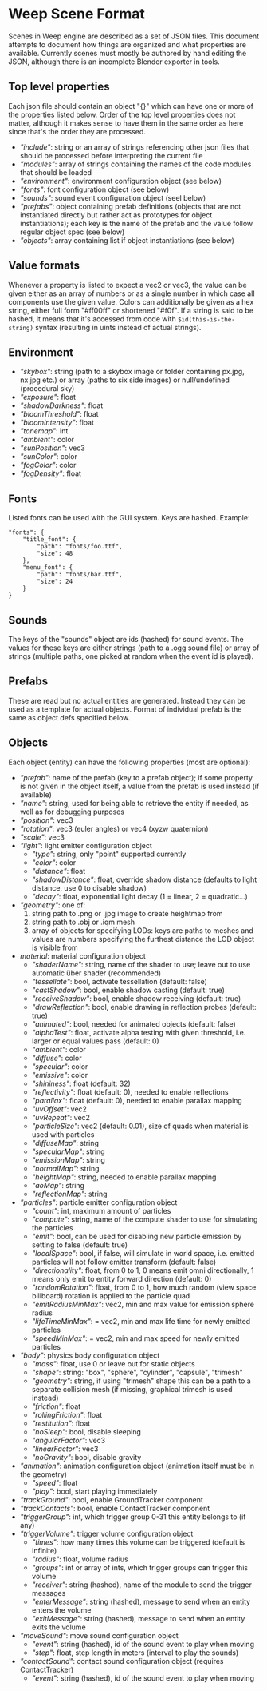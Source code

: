 Weep Scene Format
=================

Scenes in Weep engine are described as a set of JSON files. This document attempts to document how things are organized and what properties are available. Currently scenes must mostly be authored by hand editing the JSON, although there is an incomplete Blender exporter in tools.

## Top level properties

Each json file should contain an object "{}" which can have one or more of the properties listed below. Order of the top level properties does not matter, although it makes sense to have them in the same order as here since that's the order they are processed.

* _"include"_: string or an array of strings referencing other json files that should be processed before interpreting the current file
* _"modules"_: array of strings containing the names of the code modules that should be loaded
* _"environment"_: environment configuration object (see below)
* _"fonts"_: font configuration object (see below)
* _"sounds"_: sound event configuration object (seel below)
* _"prefabs"_: object containing prefab definitions (objects that are not instantiated directly but rather act as prototypes for object instantiations); each key is the name of the prefab and the value follow regular object spec (see below)
* _"objects"_: array containing list if object instantiations (see below)

## Value formats

Whenever a property is listed to expect a vec2 or vec3, the value can be given either as an array of numbers or as a single number in which case all components use the given value. Colors can additionally be given as a hex string, either full form "#ff00ff" or shortened "#f0f". If a string is said to be hashed, it means that it's accessed from code with `$id(this-is-the-string)` syntax (resulting in uints instead of actual strings).

## Environment

* _"skybox"_: string (path to a skybox image or folder containing px.jpg, nx.jpg etc.) or array (paths to six side images) or null/undefined (procedural sky)
* _"exposure"_: float
* _"shadowDarkness"_: float
* _"bloomThreshold"_: float
* _"bloomIntensity"_: float
* _"tonemap"_: int
* _"ambient"_: color
* _"sunPosition"_: vec3
* _"sunColor"_: color
* _"fogColor"_: color
* _"fogDensity"_: float

## Fonts

Listed fonts can be used with the GUI system. Keys are hashed. Example:

	"fonts": {
		"title_font": {
			"path": "fonts/foo.ttf",
			"size": 48
		},
		"menu_font": {
			"path": "fonts/bar.ttf",
			"size": 24
		}
	}

## Sounds

The keys of the "sounds" object are ids (hashed) for sound events. The values for these keys are either strings (path to a .ogg sound file) or array of strings (multiple paths, one picked at random when the event id is played).

## Prefabs

These are read but no actual entities are generated. Instead they can be used as a template for actual objects. Format of individual prefab is the same as object defs specified below.

## Objects

Each object (entity) can have the following properties (most are optional):

* _"prefab"_: name of the prefab (key to a prefab object); if some property is not given in the object itself, a value from the prefab is used instead (if available)
* _"name"_: string, used for being able to retrieve the entity if needed, as well as for debugging purposes
* _"position"_: vec3
* _"rotation"_: vec3 (euler angles) or vec4 (xyzw quaternion)
* _"scale"_: vec3
* _"light"_: light emitter configuration object
	* _"type"_: string, only "point" supported currently
	* _"color"_: color
	* _"distance"_: float
	* _"shadowDistance"_: float, override shadow distance (defaults to light distance, use 0 to disable shadow)
	* _"decay"_: float, exponential light decay (1 = linear, 2 = quadratic...)
* _"geometry"_: one of:
	1. string path to .png or .jpg image to create heightmap from
	2. string path to .obj or .iqm mesh
	3. array of objects for specifying LODs: keys are paths to meshes and values are numbers specifying the furthest distance the LOD object is visible from
* _material_: material configuration object
	* _"shaderName"_: string, name of the shader to use; leave out to use automatic über shader (recommended)
	* _"tessellate"_: bool, activate tessellation (default: false)
	* _"castShadow"_: bool, enable shadow casting (default: true)
	* _"receiveShadow"_: bool, enable shadow receiving (default: true)
	* _"drawReflection"_: bool, enable drawing in reflection probes (default: true)
	* _"animated"_: bool, needed for animated objects (default: false)
	* _"alphaTest"_: float, activate alpha testing with given threshold, i.e. larger or equal values pass (default: 0)
	* _"ambient"_: color
	* _"diffuse"_: color
	* _"specular"_: color
	* _"emissive"_: color
	* _"shininess"_: float (default: 32)
	* _"reflectivity"_: float (default: 0), needed to enable reflections
	* _"parallax"_: float (default: 0), needed to enable parallax mapping
	* _"uvOffset"_: vec2
	* _"uvRepeat"_: vec2
	* _"particleSize"_: vec2 (default: 0.01), size of quads when material is used with particles
	* _"diffuseMap"_: string
	* _"specularMap"_: string
	* _"emissionMap"_: string
	* _"normalMap"_: string
	* _"heightMap"_: string, needed to enable parallax mapping
	* _"aoMap"_: string
	* _"reflectionMap"_: string
* _"particles"_: particle emitter configuration object
	* _"count"_: int, maximum amount of particles
	* _"compute"_: string, name of the compute shader to use for simulating the particles
	* _"emit"_: bool, can be used for disabling new particle emission by setting to false (default: true)
	* _"localSpace"_: bool, if false, will simulate in world space, i.e. emitted particles will not follow emitter transform (default: false)
	* _"directionality"_: float, from 0 to 1, 0 means emit omni directionally, 1 means only emit to entity forward direction (default: 0)
	* _"randomRotation"_: float, from 0 to 1, how much random (view space billboard) rotation is applied to the particle quad
	* _"emitRadiusMinMax"_: vec2, min and max value for emission sphere radius
	* _"lifeTimeMinMax"_: = vec2, min and max life time for newly emitted particles 
	* _"speedMinMax"_: = vec2, min and max speed for newly emitted particles
* _"body"_: physics body configuration object
	* _"mass"_: float, use 0 or leave out for static objects
	* _"shape"_: string: "box", "sphere", "cylinder", "capsule", "trimesh"
	* _"geometry"_: string, if using "trimesh" shape this can be a path to a separate collision mesh (if missing, graphical trimesh is used instead)
	* _"friction"_: float
	* _"rollingFriction"_: float
	* _"restitution"_: float
	* _"noSleep"_: bool, disable sleeping
	* _"angularFactor"_: vec3
	* _"linearFactor"_: vec3
	* _"noGravity"_: bool, disable gravity
* _"animation"_: animation configuration object (animation itself must be in the geometry)
	* _"speed"_: float
	* _"play"_: bool, start playing immediately
* _"trackGround"_: bool, enable GroundTracker component
* _"trackContacts"_: bool, enable ContactTracker component
* _"triggerGroup"_: int, which trigger group 0-31 this entity belongs to (if any)
* _"triggerVolume"_: trigger volume configuration object
	* _"times"_: how many times this volume can be triggered (default is infinite)
	* _"radius"_: float, volume radius
	* _"groups"_: int or array of ints, which trigger groups can trigger this volume
	* _"receiver"_: string (hashed), name of the module to send the trigger messages
	* _"enterMessage"_: string (hashed), message to send when an entity enters the volume
	* _"exitMessage"_: string (hashed), message to send when an entity exits the volume
* _"moveSound"_: move sound configuration object
	* _"event"_: string (hashed), id of the sound event to play when moving
	* _"step"_: float, step length in meters (interval to play the sounds)
* _"contactSound"_: contact sound configuration object (requires ContactTracker)
	* _"event"_: string (hashed), id of the sound event to play when moving


